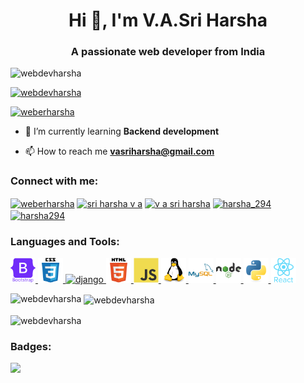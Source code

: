 <h1 align="center">Hi 👋, I'm V.A.Sri Harsha</h1>
<h3 align="center">A passionate web developer from India</h3>

<p align="left"> <img src="https://komarev.com/ghpvc/?username=webdevharsha&label=Profile%20views&color=0e75b6&style=flat" alt="webdevharsha" /> </p>

<p align="left"> <a href="https://github.com/ryo-ma/github-profile-trophy"><img src="https://github-profile-trophy.vercel.app/?username=webdevharsha" alt="webdevharsha" /></a> </p>

<p align="left"> <a href="https://twitter.com/weberharsha" target="blank"><img src="https://img.shields.io/twitter/follow/weberharsha?logo=twitter&style=for-the-badge" alt="weberharsha" /></a> </p>

- 🌱 I’m currently learning **Backend development**

- 📫 How to reach me **vasriharsha@gmail.com**

<h3 align="left">Connect with me:</h3>
<p align="left">
<a href="https://twitter.com/weberharsha" target="blank"><img align="center" src="https://raw.githubusercontent.com/rahuldkjain/github-profile-readme-generator/master/src/images/icons/Social/twitter.svg" alt="weberharsha" height="30" width="40" /></a>
<a href="https://linkedin.com/in/sri harsha v a" target="blank"><img align="center" src="https://raw.githubusercontent.com/rahuldkjain/github-profile-readme-generator/master/src/images/icons/Social/linked-in-alt.svg" alt="sri harsha v a" height="30" width="40" /></a>
<a href="https://fb.com/v a sri harsha" target="blank"><img align="center" src="https://raw.githubusercontent.com/rahuldkjain/github-profile-readme-generator/master/src/images/icons/Social/facebook.svg" alt="v a sri harsha" height="30" width="40" /></a>
<a href="https://instagram.com/harsha_294" target="blank"><img align="center" src="https://raw.githubusercontent.com/rahuldkjain/github-profile-readme-generator/master/src/images/icons/Social/instagram.svg" alt="harsha_294" height="30" width="40" /></a>
<a href="https://www.leetcode.com/harsha294" target="blank"><img align="center" src="https://raw.githubusercontent.com/rahuldkjain/github-profile-readme-generator/master/src/images/icons/Social/leet-code.svg" alt="harsha294" height="30" width="40" /></a>
</p>

<h3 align="left">Languages and Tools:</h3>
<p align="left"> <a href="https://getbootstrap.com" target="_blank" rel="noreferrer"> <img src="https://raw.githubusercontent.com/devicons/devicon/master/icons/bootstrap/bootstrap-plain-wordmark.svg" alt="bootstrap" width="40" height="40"/> </a> <a href="https://www.w3schools.com/css/" target="_blank" rel="noreferrer"> <img src="https://raw.githubusercontent.com/devicons/devicon/master/icons/css3/css3-original-wordmark.svg" alt="css3" width="40" height="40"/> </a> <a href="https://www.djangoproject.com/" target="_blank" rel="noreferrer"> <img src="https://cdn.worldvectorlogo.com/logos/django.svg" alt="django" width="40" height="40"/> </a> <a href="https://www.w3.org/html/" target="_blank" rel="noreferrer"> <img src="https://raw.githubusercontent.com/devicons/devicon/master/icons/html5/html5-original-wordmark.svg" alt="html5" width="40" height="40"/> </a> <a href="https://developer.mozilla.org/en-US/docs/Web/JavaScript" target="_blank" rel="noreferrer"> <img src="https://raw.githubusercontent.com/devicons/devicon/master/icons/javascript/javascript-original.svg" alt="javascript" width="40" height="40"/> </a> <a href="https://www.linux.org/" target="_blank" rel="noreferrer"> <img src="https://raw.githubusercontent.com/devicons/devicon/master/icons/linux/linux-original.svg" alt="linux" width="40" height="40"/> </a> <a href="https://www.mysql.com/" target="_blank" rel="noreferrer"> <img src="https://raw.githubusercontent.com/devicons/devicon/master/icons/mysql/mysql-original-wordmark.svg" alt="mysql" width="40" height="40"/> </a> <a href="https://nodejs.org" target="_blank" rel="noreferrer"> <img src="https://raw.githubusercontent.com/devicons/devicon/master/icons/nodejs/nodejs-original-wordmark.svg" alt="nodejs" width="40" height="40"/> </a> <a href="https://www.python.org" target="_blank" rel="noreferrer"> <img src="https://raw.githubusercontent.com/devicons/devicon/master/icons/python/python-original.svg" alt="python" width="40" height="40"/> </a> <a href="https://reactjs.org/" target="_blank" rel="noreferrer"> <img src="https://raw.githubusercontent.com/devicons/devicon/master/icons/react/react-original-wordmark.svg" alt="react" width="40" height="40"/> </a> </p>

<p><img align="left" src="https://github-readme-stats.vercel.app/api/top-langs?username=webdevharsha&show_icons=true&locale=en&layout=compact" alt="webdevharsha" /></p>

<p>&nbsp;<img align="center" src="https://github-readme-stats.vercel.app/api?username=webdevharsha&show_icons=true&locale=en" alt="webdevharsha" /></p>

<p><img align="center" src="https://github-readme-streak-stats.herokuapp.com/?user=webdevharsha&" alt="webdevharsha" /></p>

<h3 align="left">Badges:</h3>
<p>
  <img src="https://api.vaunt.dev/v1/github/entities/WebDevHarsha/achievements?format=svg&limit=3" width="350" />
</p>

